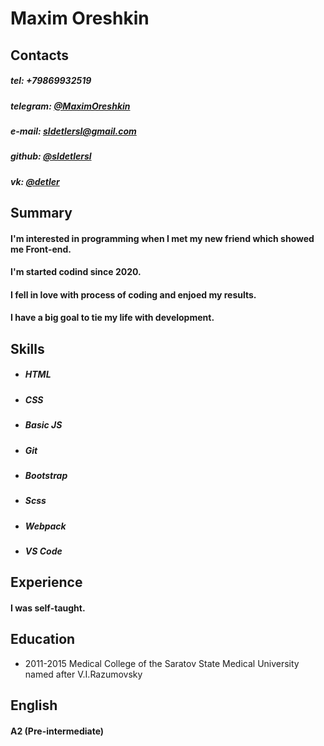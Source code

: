 # Maxim Oreshkin

## Contacts

 ##### tel: 	    +79869932519
 ##### telegram: [@MaximOreshkin](https://t.me/MaximOreshkin)
 ##### e-mail: 	 sldetlersl@gmail.com
 ##### github: 	 [@sldetlersl](https://github.com/sldetlersl)
 ##### vk: 	     [@detler](https://vk.com/detler)

## Summary
 
#### I'm interested in programming when I met my new friend which showed me Front-end. 
#### I'm started codind since 2020.
#### I fell in love with process of coding and enjoed my results.
#### I have a big goal to tie my life with development.

## Skills 

  * ##### HTML
  * ##### CSS
  * ##### Basic JS
  * ##### Git
  * ##### Bootstrap
  * ##### Scss
  * ##### Webpack
  * ##### VS Code
  
## Experience

#### I was self-taught. 

## Education
  * 2011-2015 Medical College of the Saratov State Medical University named after V.I.Razumovsky
 
## English 
#### A2 (Pre-intermediate)
